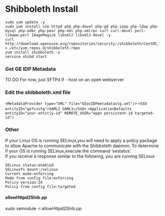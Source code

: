 # Shibboleth Install 
```
sudo yum update -y
sudo yum install vim httpd php php-devel php-gd php-imap php-ldap php-mysql php-odbc php-pear php-xml php-xmlrpc curl curl-devel perl-libwww-perl ImageMagick libxml2 libxml2-devel -y 
curl http://download.opensuse.org/repositories/security:/shibboleth/CentOS_7/security:shibboleth.repo > /etc/yum.repos.d/shibboleth.repo
yum install shibboleth -y
service shibd start 
```

### Get GE IDP Metadata 
TO DO
For now, just SFTPd if - host on an open webserver

### Edit the shibboleth.xml file 
`<MetadataProvider type="XML" file="GEasIDPmetadatastg.xml"/>`
`<SSO entityID="gefssstg">SAML2 SAML1</SSO>`
`<ApplicationDefaults entityID="your-entitiy-id" REMOTE_USER="eppn persistent-id targeted-id">`

### Other

If your Linux OS is running SELinux,you will need to apply a policy package to allow Apache to communicate with the Shibboleth daemon.
To determine if your OS is running SELinux,execute the command ‘sestatus’.  
If you receive a response similar to the following, you are running SELinux
```
SELinux status:enabled
SELinuxfs mount:/selinux
Current mode:enforcing
Mode from config file:enforcing
Policy version:24
Policy from config file:targeted
```
#### allowHttpd2Shib.pp
sudo semodule -i allowHttpd2Shib.pp
